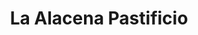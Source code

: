 ---
title: "La Alacena Pastificio"
url: /ciudad-autonoma-de-buenos-aires/la-alacena-pastificio/
shop: panadería
---